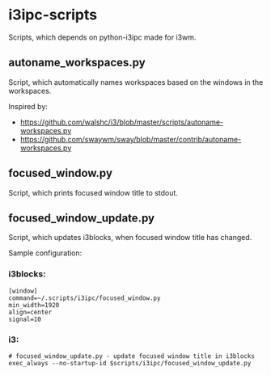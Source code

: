 # i3ipc-scripts
Scripts, which depends on python-i3ipc made for i3wm.
## autoname_workspaces.py
Script, which automatically names workspaces based on the windows in the workspaces.

Inspired by:
- https://github.com/walshc/i3/blob/master/scripts/autoname-workspaces.py
- https://github.com/swaywm/sway/blob/master/contrib/autoname-workspaces.py

## focused_window.py
Script, which prints focused window title to stdout.

## focused_window_update.py
Script, which updates i3blocks, when focused window title has changed.

Sample configuration:
### i3blocks:
```
[window]
command=~/.scripts/i3ipc/focused_window.py
min_width=1920
align=center
signal=10
```
### i3:
```
# focused_window_update.py - update focused window title in i3blocks
exec_always --no-startup-id $scripts/i3ipc/focused_window_update.py

